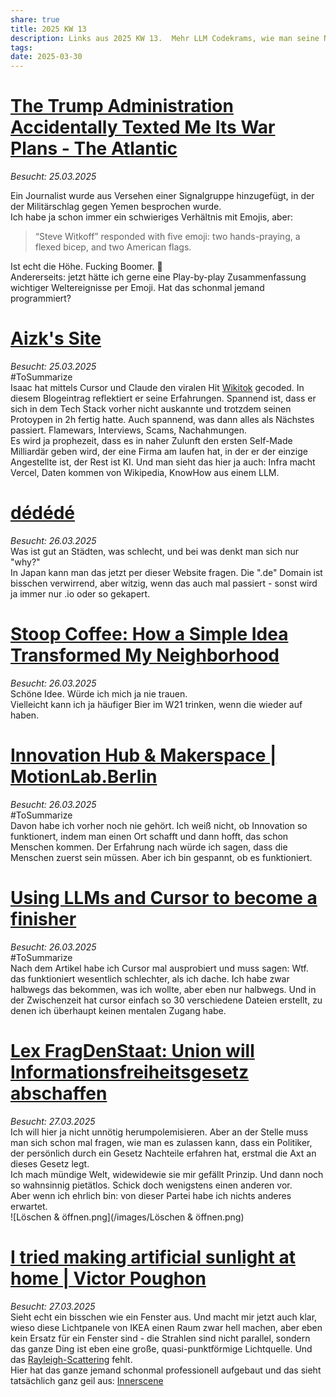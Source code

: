 ```yaml
---
share: true
title: 2025 KW 13
description: Links aus 2025 KW 13.  Mehr LLM Codekrams, wie man seine Nachbarschaft zusammenbringt, und Amthor am CDU Sachen machen.
tags: 
date: 2025-03-30
---
```

# [The Trump Administration Accidentally Texted Me Its War Plans - The Atlantic](https://www.theatlantic.com/politics/archive/2025/03/trump-administration-accidentally-texted-me-its-war-plans/682151/)  
*Besucht: 25.03.2025*  
  
Ein Journalist wurde aus Versehen einer Signalgruppe hinzugefügt, in der der Militärschlag gegen Yemen besprochen wurde.   
Ich habe ja schon immer ein schwieriges Verhältnis mit Emojis, aber:  
> “Steve Witkoff” responded with five emoji: two hands-praying, a flexed bicep, and two American flags.  
  
  
Ist echt die Höhe. Fucking Boomer. 🤬  
Andererseits: jetzt hätte ich gerne eine Play-by-play Zusammenfassung wichtiger Weltereignisse per Emoji. Hat das schonmal jemand programmiert?  
  
  
# [Aizk's Site](https://www.aizk.sh/posts/reflecting-on-wikitok)  
*Besucht: 25.03.2025*  
#ToSummarize  
Isaac hat mittels Cursor und Claude den viralen Hit [Wikitok](https://wikitok.vercel.app/) gecoded. In diesem Blogeintrag reflektiert er seine Erfahrungen. Spannend ist, dass er sich in dem Tech Stack vorher nicht auskannte und trotzdem seinen Protoypen in 2h fertig hatte. Auch spannend, was dann alles als Nächstes passiert. Flamewars, Interviews, Scams, Nachahmungen.   
Es wird ja prophezeit, dass es in naher Zulunft den ersten Self-Made Milliardär geben wird, der eine Firma am laufen hat, in der er der einzige Angestellte ist, der Rest ist KI. Und man sieht das hier ja auch: Infra macht Vercel, Daten kommen von Wikipedia, KnowHow aus einem LLM.  
# [dédédé](https://dedede.de/en)  
*Besucht: 26.03.2025*  
Was ist gut an Städten, was schlecht, und bei was denkt man sich nur "why?"  
In Japan kann man das jetzt per dieser Website fragen. Die ".de" Domain ist bisschen verwirrend, aber witzig, wenn das auch mal passiert - sonst wird ja immer nur .io oder so gekapert.  
  
# [Stoop Coffee: How a Simple Idea Transformed My Neighborhood](https://supernuclear.substack.com/p/stoop-coffee-how-a-simple-idea-transformed)  
*Besucht: 26.03.2025*  
Schöne Idee. Würde ich mich ja nie trauen.   
Vielleicht kann ich ja häufiger Bier im W21 trinken, wenn die wieder auf haben.  
  
# [Innovation Hub & Makerspace | MotionLab.Berlin](https://motionlab.berlin/de/)  
*Besucht: 26.03.2025*  
#ToSummarize  
Davon habe ich vorher noch nie gehört. Ich weiß nicht, ob Innovation so funktionert, indem man einen Ort schafft und dann hofft, das schon Menschen kommen. Der Erfahrung nach würde ich sagen, dass die Menschen zuerst sein müssen. Aber ich bin gespannt, ob es funktioniert.  
  
# [Using LLMs and Cursor to become a finisher](https://zohaib.me/using-llms-and-cursor-for-finishing-projects-productivity/)  
*Besucht: 26.03.2025*  
#ToSummarize  
Nach dem Artikel habe ich Cursor mal ausprobiert und muss sagen: Wtf. das funktioniert wesentlich schlechter, als ich dache. Ich habe zwar halbwegs das bekommen, was ich wollte, aber eben nur halbwegs. Und in der Zwischenzeit hat cursor einfach so 30 verschiedene Dateien erstellt, zu denen ich überhaupt keinen mentalen Zugang habe.   
  
# [Lex FragDenStaat: Union will Informationsfreiheitsgesetz abschaffen](https://fragdenstaat.de/artikel/exklusiv/2025/03/union-will-informationsfreiheitsgesetz-abschaffen/)  
*Besucht: 27.03.2025*  
Ich will hier ja nicht unnötig herumpolemisieren. Aber an der Stelle muss man sich schon mal fragen, wie man es zulassen kann, dass ein Politiker, der persönlich durch ein Gesetz Nachteile erfahren hat, erstmal die Axt an dieses Gesetz legt.   
Ich mach mündige Welt, widewidewie sie mir gefällt Prinzip. Und dann noch so wahnsinnig pietätlos. Schick doch wenigstens einen anderen vor.   
Aber wenn ich ehrlich bin: von dieser Partei habe ich nichts anderes erwartet.   
![Löschen & öffnen.png](/images/Löschen & öffnen.png)  
# [I tried making artificial sunlight at home | Victor Poughon](https://victorpoughon.fr/i-tried-making-artificial-sunlight-at-home/)  
*Besucht: 27.03.2025*  
Sieht echt ein bisschen wie ein Fenster aus. Und macht mir jetzt auch klar, wieso diese Lichtpanele von IKEA einen Raum zwar hell machen, aber eben kein Ersatz für ein Fenster sind - die Strahlen sind nicht parallel, sondern das ganze Ding ist eben eine große, quasi-punktförmige Lichtquelle. Und das [Rayleigh-Scattering](https://xkcd.com/1818/) fehlt.  
Hier hat das ganze jemand schonmal professionell aufgebaut und das sieht tatsächlich ganz geil aus: [Innerscene](https://www.innerscene.com/products/virtual-sun)